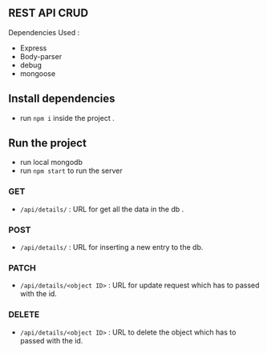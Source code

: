 ## REST API CRUD
Dependencies Used :
* Express
* Body-parser
* debug
* mongoose

## Install dependencies
* run ```npm i``` inside the project .

## Run the project 
* run local mongodb
* run ```npm start``` to run the server

### GET
* ```/api/details/``` : URL for get all the data in the db . 

### POST
* ```/api/details/``` : URL for inserting a new entry to the db.

### PATCH
* ```/api/details/<object ID>``` : URL for update request which has to passed with the id.

### DELETE
* ```/api/details/<object ID>``` : URL to delete the object which has to passed with the id.
